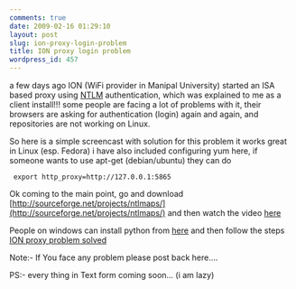 ```yaml
---
comments: true
date: 2009-02-16 01:29:10
layout: post
slug: ion-proxy-login-problem
title: ION proxy login problem
wordpress_id: 457
---
```


a few days ago ION (WiFi provider in Manipal University) started an ISA based proxy using [NTLM](http://en.wikipedia.org/wiki/NTLM) authentication, which was explained to me as a client install!!! some people are facing a lot of problems with it, their browsers are asking for authentication (login) again and again, and repositories are not working on Linux. 

So here is a simple screencast with solution for this problem it works great in Linux (esp. Fedora) i have also included configuring yum here, if someone wants to use apt-get (debian/ubuntu) they can do

     export http_proxy=http://127.0.0.1:5865

Ok coming to the main point, go and download [http://sourceforge.net/projects/ntlmaps/](http://sourceforge.net/projects/ntlmaps/) and then watch the video [here](http://ankurs.com/wp-content/uploads/2009/02/mov1.ogv)

People on windows can install python from [here](http://python.org/ftp/python/2.6.1/python-2.6.1.msi) and then follow the steps
[ION proxy problem solved](http://ankurs.com/wp-content/uploads/2009/02/mov1.ogv)

Note:- If You face any problem please post back here....

PS:- every thing in Text form coming soon... (i am lazy)
